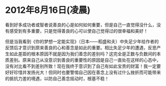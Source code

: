 # 2012年8月16日(凌晨)

看到好多成功者或智者说善良的心是如何如何重要，但是自己一直觉得没什么，没有感受到有多重要，只是觉得善良的心可以使自己觉得过的很幸福和美好！

但是当我看到《你的梦想一定能实现》（日本——稻盛和夫）中失足少年给作者的反馈后才意识到原来善良的心和善念是如此的重要。相比失足少年的遭遇，反思产生如此差距的根本原因不就是因为我们善念的差别吗？这完全是正数与负数间的本质差别。原来自己从没意识到善良的重要性的原因是自己一直处在这样的心态中，没有对比看不到差别所致！现在我终于意识到了自己有如此宝贵的财富！我一定要好好珍惜并发扬光大！但同时也要警惕自己因在善念上没有过什么挫折而可能带来的抵抗力差的境遇，以防自己善念摇动时，根基不稳！